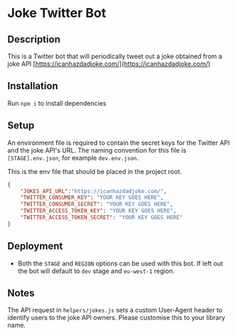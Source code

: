 
# Joke Twitter Bot

## Description
This is a Twitter bot that will periodically tweet out a joke obtained from a joke API [https://icanhazdadjoke.com/](https://icanhazdadjoke.com/)

## Installation
Run `npm i` to install dependencies

## Setup
An environment file is required to contain the secret keys for the Twitter API and the joke API's URL. The naming convention for this file is `[STAGE].env.json`, for example `dev.env.json`.

This is the env file that should be placed in the project root.
```json
{
    "JOKES_API_URL":"https://icanhazdadjoke.com/",
    "TWITTER_CONSUMER_KEY": "YOUR KEY GOES HERE",
    "TWITTER_CONSUMER_SECRET": "YOUR KEY GOES HERE",
    "TWITTER_ACCESS_TOKEN_KEY": "YOUR KEY GOES HERE",
    "TWITTER_ACCESS_TOKEN_SECRET": "YOUR KEY GOES HERE"
}
```


## Deployment
- Both the `STAGE` and `REGION` options can be used with this bot. If left out the bot will default to `dev` stage and `eu-west-1` region.


## Notes
The API request in `helpers/jokes.js` sets a custom User-Agent header to identify users to the joke API owners. Please customise this to your library name.